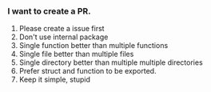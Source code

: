 ### I want to create a PR.

1.  Please create a issue first
2.  Don't use internal package
4.  Single function better than multiple functions
5.  Single file better than multiple files
6.  Single directory better than multiple multiple directories
7.  Prefer struct and function to be exported.
8.  Keep it simple, stupid
